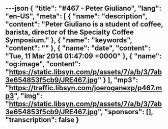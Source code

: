 ---json
{
  "title": "#467 - Peter Giuliano",
  "lang": "en-US",
  "meta": [
    {
      "name": "description",
      "content": "Peter Giuliano is a student of coffee, barista, director of the Specialty Coffee Symposium."
    },
    {
      "name": "keywords",
      "content": ""
    },
    {
      "name": "date",
      "content": "Tue, 11 Mar 2014 01:47:09 +0000"
    },
    {
      "name": "og:image",
      "content": "https://static.libsyn.com/p/assets/7/a/b/3/7ab3e654853f5cb9/JRE467.jpg"
    }
  ],
  "mp3": "https://traffic.libsyn.com/joeroganexp/p467.mp3",
  "img": "https://static.libsyn.com/p/assets/7/a/b/3/7ab3e654853f5cb9/JRE467.jpg",
  "sponsors": [],
  "transcription": false
}
---
<episode-header />

<timemark seconds="0" />

<transcribe-call-to-action />

<episode-footer />